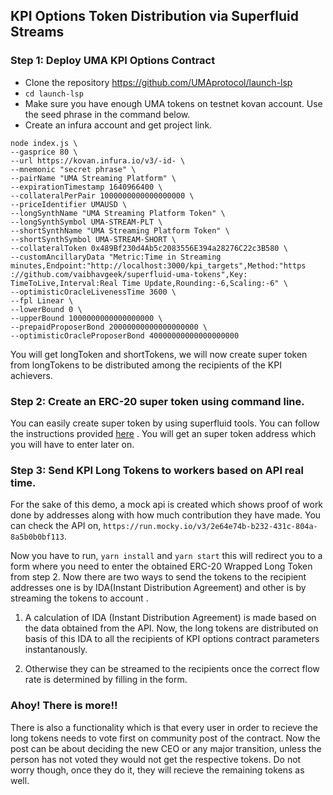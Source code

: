 ## KPI Options Token Distribution via Superfluid Streams
### Step 1:  Deploy UMA KPI Options Contract

- Clone the repository https://github.com/UMAprotocol/launch-lsp
-  `cd launch-lsp`
- Make sure you have enough UMA tokens on testnet kovan account. Use the seed phrase in the command below. 
- Create an infura account and get project link.

```
node index.js \
--gasprice 80 \
--url https://kovan.infura.io/v3/-id- \
--mnemonic "secret phrase" \
--pairName "UMA Streaming Platform" \
--expirationTimestamp 1640966400 \
--collateralPerPair 1000000000000000000 \
--priceIdentifier UMAUSD \
--longSynthName "UMA Streaming Platform Token" \
--longSynthSymbol UMA-STREAM-PLT \
--shortSynthName "UMA Streaming Platform Token" \
--shortSynthSymbol UMA-STREAM-SHORT \
--collateralToken 0x489Bf230d4Ab5c2083556E394a28276C22c3B580 \
--customAncillaryData "Metric:Time in Streaming minutes,Endpoint:"http://localhost:3000/kpi_targets",Method:"https​://github.com/vaibhavgeek/superfluid-uma-tokens",Key: TimeToLive,Interval:Real Time Update,Rounding:-6,Scaling:-6" \
--optimisticOracleLivenessTime 3600 \
--fpl Linear \
--lowerBound 0 \
--upperBound 1000000000000000000 \
--prepaidProposerBond 20000000000000000000 \
--optimisticOracleProposerBond 40000000000000000000
```
You will get  longToken and shortTokens, we will now create super token from longTokens to be distributed among the recipients of the KPI achievers.

### Step 2: Create an ERC-20 super token using command line. 

You can easily create super token by using superfluid tools. You can follow the instructions provided [here](https://docs.superfluid.finance/superfluid/docs/super-tokens#erc20-wrapper-super-token) . 
You will get an super token address which you will have to enter later on. 

### Step 3:  Send KPI Long Tokens to workers based on API real time. 

For the sake of this demo, a mock api is created which shows proof of work done by addresses along with how much contribution they have made. You can check the API on, 
`https://run.mocky.io/v3/2e64e74b-b232-431c-804a-8a5b0b0bf113`.

Now you have to run, 
`yarn install` and `yarn start` this will redirect you to a form where you need to enter the obtained ERC-20 Wrapped Long Token from step 2. 
Now there are two ways to send the tokens to the recipient addresses one is by IDA(Instant Distribution Agreement) and other is by streaming the tokens to account . 

1. A calculation of IDA (Instant Distribution Agreement) is made based on the data obtained from the API. Now, the long tokens are distributed on basis of this IDA to all the recipients of KPI options contract parameters instantanously. 

2. Otherwise they can be streamed to the recipients once the correct flow rate is determined by filling in the form. 
				

### Ahoy! There is more!! 
There is also a functionality which is that every user in order to recieve the long tokens needs to vote first on community post of the contract. Now the post can be about deciding the new CEO or any major transition, unless the person has not voted they would not get the respective tokens. Do not worry though, once they do it, they will recieve the remaining tokens as well. 
